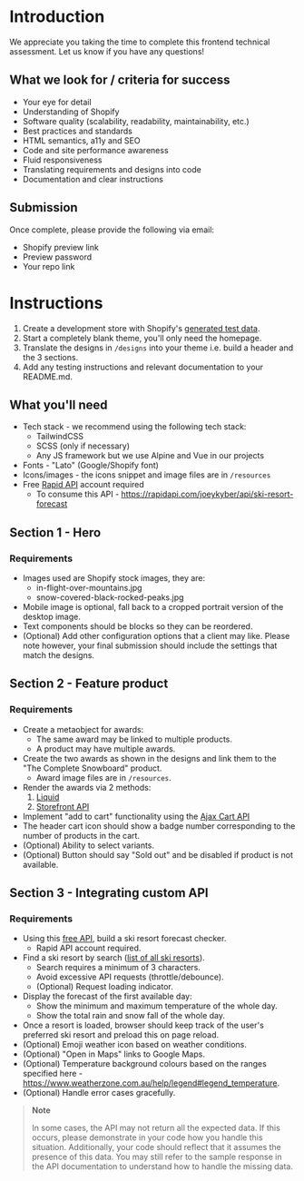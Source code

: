 # Introduction

We appreciate you taking the time to complete this frontend technical assessment. Let us know if you have any questions!

## What we look for / criteria for success

- Your eye for detail
- Understanding of Shopify
- Software quality (scalability, readability, maintainability, etc.)
- Best practices and standards
- HTML semantics, a11y and SEO
- Code and site performance awareness
- Fluid responsiveness
- Translating requirements and designs into code
- Documentation and clear instructions

## Submission

Once complete, please provide the following via email:
- Shopify preview link
- Preview password
- Your repo link

# Instructions

1. Create a development store with Shopify's [generated test data](https://shopify.dev/docs/apps/tools/development-stores/generated-data).
2. Start a completely blank theme, you'll only need the homepage.
3. Translate the designs in `/designs` into your theme i.e. build a header and the 3 sections.
4. Add any testing instructions and relevant documentation to your README.md.

## What you'll need
- Tech stack - we recommend using the following tech stack:
  - TailwindCSS
  - SCSS (only if necessary)
  - Any JS framework but we use Alpine and Vue in our projects
- Fonts - "Lato" (Google/Shopify font)
- Icons/images - the icons snippet and image files are in `/resources`
- Free [Rapid API](https://rapidapi.com/) account required
  - To consume this API - https://rapidapi.com/joeykyber/api/ski-resort-forecast

## Section 1 - Hero

### Requirements

- Images used are Shopify stock images, they are:
  - in-flight-over-mountains.jpg
  - snow-covered-black-rocked-peaks.jpg
- Mobile image is optional, fall back to a cropped portrait version of the desktop image.
- Text components should be blocks so they can be reordered.
- (Optional) Add other configuration options that a client may like. Please note however, your final submission should include the settings that match the designs.

## Section 2 - Feature product

### Requirements

- Create a metaobject for awards:
  - The same award may be linked to multiple products.
  - A product may have multiple awards.
- Create the two awards as shown in the designs and link them to the "The Complete Snowboard" product.
  - Award image files are in `/resources`.
- Render the awards via 2 methods:
  1. [Liquid](https://shopify.dev/docs/api/liquid)
  2. [Storefront API](https://shopify.dev/docs/api/storefront)
- Implement "add to cart" functionality using the [Ajax Cart API](https://shopify.dev/docs/api/ajax/reference/cart)
- The header cart icon should show a badge number corresponding to the number of products in the cart.
- (Optional) Ability to select variants.
- (Optional) Button should say "Sold out" and be disabled if product is not available.

## Section 3 - Integrating custom API

### Requirements

- Using this [free API](https://rapidapi.com/joeykyber/api/ski-resort-forecast), build a ski resort forecast checker.
  - Rapid API account required.
- Find a ski resort by search ([list of all ski resorts](https://www.skiresort.info/ski-resorts/)).
  - Search requires a minimum of 3 characters.
  - Avoid excessive API requests (throttle/debounce).
  - (Optional) Request loading indicator.
- Display the forecast of the first available day:
  - Show the minimum and maximum temperature of the whole day.
  - Show the total rain and snow fall of the whole day. 
- Once a resort is loaded, browser should keep track of the user's preferred ski resort and preload this on page reload.
- (Optional) Emoji weather icon based on weather conditions.
- (Optional) "Open in Maps" links to Google Maps.
- (Optional) Temperature background colours based on the ranges specified here - https://www.weatherzone.com.au/help/legend#legend_temperature.
- (Optional) Handle error cases gracefully.


> **Note**
> 
> In some cases, the API may not return all the expected data. If this occurs, please demonstrate in your code how you handle this situation. Additionally, your code should reflect that it assumes the presence of this data. You may still refer to the sample response in the API documentation to understand how to handle the missing data.
